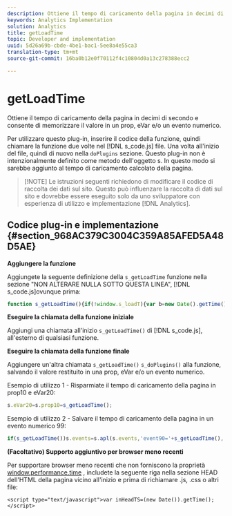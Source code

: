 ```yaml
---
description: Ottiene il tempo di caricamento della pagina in decimi di secondo e consente di memorizzare il valore in un prop, eVar e/o un evento numerico.
keywords: Analytics Implementation
solution: Analytics
title: getLoadTime
topic: Developer and implementation
uuid: 5d26a69b-cbde-4be1-bac1-5ee8a4e55ca3
translation-type: tm+mt
source-git-commit: 16ba0b12e0f70112f4c10804d0a13c278388ecc2

---
```



# getLoadTime

Ottiene il tempo di caricamento della pagina in decimi di secondo e consente di memorizzare il valore in un prop, eVar e/o un evento numerico.

Per utilizzare questo plug-in, inserire il codice della funzione, quindi chiamare la funzione due volte nel [!DNL s_code.js] file. Una volta all'inizio del file, quindi di nuovo nella `doPlugins` sezione. Questo plug-in non è intenzionalmente definito come metodo dell'oggetto s. In questo modo si sarebbe aggiunto al tempo di caricamento calcolato della pagina.

> [!NOTE] Le istruzioni seguenti richiedono di modificare il codice di raccolta dei dati sul sito. Questo può influenzare la raccolta di dati sul sito e dovrebbe essere eseguito solo da uno sviluppatore con esperienza di utilizzo e implementazione [!DNL Analytics].

## Codice plug-in e implementazione {#section_968AC379C3004C359A85AFED5A48D5AE}

**Aggiungere la funzione**

Aggiungete la seguente definizione della `s_getLoadTime` funzione nella sezione "NON ALTERARE NULLA SOTTO QUESTA LINEA", [!DNL s_code.js]ovunque prima:

```js
function s_getLoadTime(){if(!window.s_loadT){var b=new Date().getTime(),o=window.performance?performance.timing:0,a=o?o.requestStart:window.inHeadTS||0;s_loadT=a?Math.round((b-a)/100):''}return s_loadT}
```

**Eseguire la chiamata della funzione iniziale**

Aggiungi una chiamata all'inizio `s_getLoadTime()` di [!DNL s_code.js], all'esterno di qualsiasi funzione.

**Eseguire la chiamata della funzione finale**

Aggiungere un'altra chiamata `s_getLoadTime()` `s_doPlugins()` alla funzione, salvando il valore restituito in una prop, eVar e/o un evento numerico.

Esempio di utilizzo 1 - Risparmiate il tempo di caricamento della pagina in prop10 e eVar20:

```js
s.eVar20=s.prop10=s_getLoadTime();
```

Esempio di utilizzo 2 - Salvare il tempo di caricamento della pagina in un evento numerico 99:

```js
if(s_getLoadTime())s.events=s.apl(s.events,'event90='+s_getLoadTime(),',',1);
```

**(Facoltativo) Supporto aggiuntivo per browser meno recenti**

Per supportare browser meno recenti che non forniscono la proprietà [window.performance.time](https://www.html5rocks.com/en/tutorials/webperformance/basics/) , includete la seguente riga nella sezione HEAD dell'HTML della pagina vicino all'inizio e prima di richiamare .js, .css o altri file:

```
<script type="text/javascript">var inHeadTS=(new Date()).getTime();</script>
```

